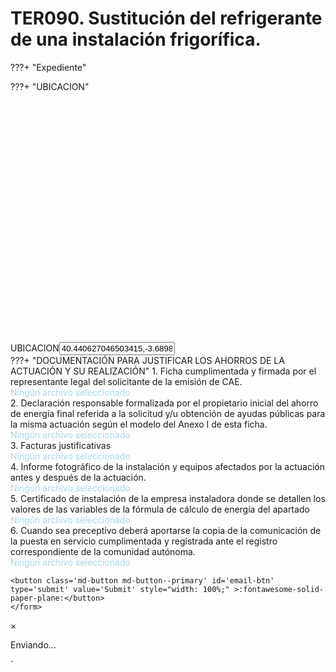 # TER090.  Sustitución del refrigerante de una instalación frigorífica.

???+  "Expediente"
    <!-- <form action='mailto:ibercae@gmail.com?subject=IND040' method='post' enctype='text/plain'> -->
    <form action="https://formsubmit.co/kgnete@gmail.com" method="POST">
    <input id="emailField" type="hidden" name="email" value="kk@kk.kk">
    ???+  "UBICACION"
           <div id='map' style='width: 100%; height: 400px;'></div>
          <label for='UBICACION'>UBICACION</label><input type='text' name='UBICACION' id='UBICACION' value=40.440627046503415,-3.6898799682967365 required><br>
    <!--  -->
    ???+  "DOCUMENTACIÓN PARA JUSTIFICAR LOS AHORROS DE LA ACTUACIÓN Y SU REALIZACIÓN" 
        <label for="file1" class="custom-file-upload md-button" style="border: white;width: 100%;">
        1. Ficha cumplimentada y firmada por el representante legal del solicitante de la emisión de CAE.
        </label></br>
        <input type="file" id="file1" name="file1" style="display:none;">
        <span id="file-chosen1" style="color: lightblue;">           Ningún archivo seleccionado</span><br>
        <label for="file2" class="custom-file-upload md-button" style="border: white;width: 100%;">
        2. Declaración responsable formalizada por el propietario inicial del ahorro de energía final referida a la solicitud y/u obtención de ayudas públicas para la misma actuación según el modelo del Anexo I de esta ficha.
        </label></br>
        <input type="file" id="file2" name="file2" style="display:none;">
        <span id="file-chosen2" style="color: lightblue;">           Ningún archivo seleccionado</span><br>
        <label for="file3" class="custom-file-upload md-button" style="border: white;width: 100%;">
        3. Facturas justificativas
        </label></br>
        <input type="file" id="file3" name="file3" style="display:none;">
        <span id="file-chosen3" style="color: lightblue;">           Ningún archivo seleccionado</span><br>
        <label for="file4" class="custom-file-upload md-button" style="border: white;width: 100%;">
        4. Informe fotográfico de la instalación y equipos afectados por la actuación antes y después de la actuación.
        </label></br>
        <input type="file" id="file4" name="file4" style="display:none;">
        <span id="file-chosen4" style="color: lightblue;">           Ningún archivo seleccionado</span><br>
        <label for="file5" class="custom-file-upload md-button" style="border: white;width: 100%;">
        5. Certificado de instalación de la empresa instaladora donde se detallen los valores de las variables de la fórmula de cálculo de energía del apartado
        </label></br>
        <input type="file" id="file5" name="file5" style="display:none;">
        <span id="file-chosen5" style="color: lightblue;">           Ningún archivo seleccionado</span><br>
        <label for="file6" class="custom-file-upload md-button" style="border: white;width: 100%;">
        6. Cuando sea preceptivo deberá aportarse la copia de la comunicación de la puesta en servicio cumplimentada y registrada ante el registro correspondiente de la comunidad autónoma.
        </label></br>
        <input type="file" id="file6" name="file6" style="display:none;">
        <span id="file-chosen6" style="color: lightblue;">           Ningún archivo seleccionado</span><br>

    <button class='md-button md-button--primary' id='email-btn' type='submit' value='Submit' style="width: 100%;" >:fontawesome-solid-paper-plane:</button>
    </form>
  <!-- Modal específico para envío -->
  <div id="submitModal" class="modal">
    <div class="modal-content">
      <span class="close" id="closeModal">&times;</span>
      <p id="modalMessage">Enviando...</p>
    </div>
  </div>
<script type='module'>
const fileInputs = [
{ input: document.getElementById('file1'), chosen: document.getElementById('file-chosen1') },
{ input: document.getElementById('file2'), chosen: document.getElementById('file-chosen2') },
{ input: document.getElementById('file3'), chosen: document.getElementById('file-chosen3') },
{ input: document.getElementById('file4'), chosen: document.getElementById('file-chosen4') },
{ input: document.getElementById('file5'), chosen: document.getElementById('file-chosen5') },
{ input: document.getElementById('file6'), chosen: document.getElementById('file-chosen6') },
];
fileInputs.forEach(fileInputObj => {
    fileInputObj.input.addEventListener('change', function() {
        if (fileInputObj.input.files.length > 0) {
            fileInputObj.chosen.textContent = fileInputObj.input.files[0].name;
            fileInputObj.chosen.style.color = 'green'; // Cambia el color del texto a verde
        } else {
            fileInputObj.chosen.textContent = 'Ningún archivo seleccionado';
            fileInputObj.chosen.style.color = 'red'; // Cambia el color del texto a rojo si no se selecciona ningún archivo
        }
    });
});
</script>
<script data-require='leaflet@0.7.3' data-semver='0.7.3'
    src='https://cdnjs.cloudflare.com/ajax/libs/leaflet/0.7.3/leaflet.js'>
</script>
<link data-require='leaflet@0.7.3' data-semver='0.7.3' rel='stylesheet'
    href='//cdnjs.cloudflare.com/ajax/libs/leaflet/0.7.3/leaflet.css' />`
            